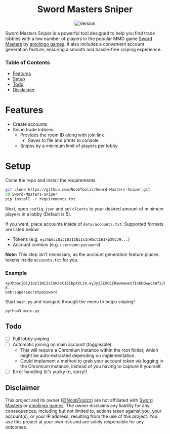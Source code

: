 <h1 align="center">Sword Masters Sniper</h1>
<p align="center">
  <img alt="Version" src="https://img.shields.io/badge/version-v1.0.0-purple.svg?cacheSeconds=2592000" />
</p>

Sword Masters Sniper is a powerful tool designed to help you find trade lobbies with a low number of players in the popular MMO game [Sword Masters](https://swordmasters.io) by [emolingo games](https://emolingo.games). It also includes a convenient account generation feature, ensuring a smooth and hassle-free sniping experience.

### Table of Contents
- [Features](#features)
- [Setup](#setup)
- [Todo](#todo)
- [Disclaimer](#disclaimer)

# Features
- Create accounts
- Snipe trade lobbies
  - Provides the room ID along with join link
    - Saves to file and prints to console
  - Snipes by a minimum limit of players per lobby

# Setup
Clone the repo and install the requirements.
```bash
git clone https://github.com/NoobToolzz/Sword-Masters-Sniper.git
cd Sword-Masters-Sniper
pip install -r requirements.txt
```

Next, open `config.json` and set `clients` to your desired amount of minimum players in a lobby (Default is 5).

If you want, place accounts inside of `data/accounts.txt`. Supported formats are listed below:
- Tokens (e.g. `eyJhbGciOiJIUzI1NiIsInR5cCI6IkpXVCJ9...`)
- Account combos (e.g. `username:password`)

**Note:** This step isn't necessary, as the account generation feature places tokens inside `accounts.txt` for you.

### Example
```
eyJhbGciOiJIUzI1NiIsInR5cCI6IkpXVCJ9.eyJyZEEXCEERqweawesTIxODQwwcaWfsJhbmRvbSI6IjQ1YmRkODA4LTIxYjgtNDIzMC1iOGY1LTA3MmEWerdDSwNyIsImlhdCSdecaZE4NH0.aFvdy4EAsE-X...
bob:supersecretpassword
```

Start `main.py` and navigate through the menu to begin sniping!
```
python3 main.py
```

## Todo
- [ ] Full lobby sniping
- [ ] Automatic joining on main account (toggleable)
  - This will require a Chromium instance within the root folder, which might be auto-extracted depending on implementation. 
  - Could implement a method to grab your account token via logging in the Chromium instance, instead of you having to capture it yourself.
- [ ] Error handling (it's yucky rn, sorry!)

## Disclaimer

This project and its owner ([@NoobToolzz](https://github.com/NoobToolzz)) are not affiliated with [Sword Masters](https://swordmasters.io) or [emolingo games](https://emolingo.games). The owner disclaims any liability for any consequences, including but not limited to, actions taken against you, your account(s), or your IP address, resulting from the use of this project. You use this project at your own risk and are solely responsible for any outcomes.